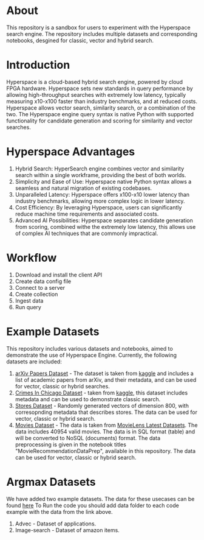 About
=================================
This repository is a sandbox for users to experiment with the Hyperspace search engine. The repository includes multiple datasets and corresponding notebooks, desgined for classic, vector and hybrid search.

Introduction
=================================
Hyperspace is a cloud-based hybrid search engine, powered by cloud FPGA hardware. Hyperspace sets new standards in query performance by allowing high-throughput searches with extremely low latency, typically measuring x10-x100 faster than industry benchmarks, and at reduced costs. 
Hyperspace allows vector search, similarity search, or a combination of the two.
The Hyperspace engine query syntax is native Python with supported functionality for candidate generation and scoring for similarity and vector searches. 

Hyperspace Advantages 
=================================
1. Hybrid Search: HyperSearch engine combines vector and similarity search within a single workframe, providing the best of both worlds. 
2. Simplicity and Ease of Use: Hyperspace  native Python syntax allows a seamless and natural migration of existing codebases.
3. Unparalleled Latency: Hyperspace offers x100-x10 lower latency than industry benchmarks, allowing more complex logic in lower latency.
4. Cost Efficiency: By leveraging Hyperspace, users can significantly reduce machine time requirements and associated costs.
5. Advanced AI Possibilities: Hyperspace separates candidate generation from scoring, combined withe the extremely low latency, this allows use of complex AI techniques that are commonly impractical.

Workflow
=================================
1. Download and install the client API
2. Create data config file
3. Connect to a server
4. Create collection
5. Ingest data
6. Run query

Example Datasets
=================================
This repository includes various datasets and notebooks, aimed to demonstrate  the use of Hyperspace Engine. Currently, the following datasets are included:
1. [arXiv Papers Dataset](https://github.com/hyper-space-io/QuickStart/tree/main/DataSets/arXiv) -  The dataset is taken from [kaggle](https://www.kaggle.com/datasets/Cornell-University/arxiv/) and includes a list of academic papers from arXiv, and their metadata, and can be used for vector, classic or hybrid searches.
2. [Crimes In Chicago Dataset](https://github.com/hyper-space-io/QuickStart/tree/main/DataSets/CrimesInChicago) - taken from [kaggle](https://www.kaggle.com/datasets/chicago/chicago-crime/), this dataset includes metadata and can be used to demonstrate classic search.
3. [Stores Dataset](https://github.com/hyper-space-io/QuickStart/tree/b0dbff8733d5fff64e6b4cfe26bb05720ef40073/DataSets/BinaryVector) - Randomly generated vectors of dimension 800, with corresopnding metadata that describes stores. The data can be used for vector, classic or hybrid search.
4. [Movies Dataset](https://github.com/hyper-space-io/QuickStart/tree/main/DataSets/MovieRecommendation) - The data is taken from [MovieLens Latest Datasets](https://grouplens.org/datasets/movielens/latest/). The data includes 40954 valid movies. The data is in SQL format (table) and will be converted to NoSQL (documents) format. The data preprocessing is given in the notebook titles "MovieRecommendationDataPrep", available in this repository.
The data can be used for vector, classic or hybrid search.

Argmax Datasets
=================================
We have added two example datasets. The data for these usecases can be found [here](https://drive.google.com/drive/folders/1d3WJ9cYpq3q6ZJjVxu4JeRmDvui3dZLi?usp=sharing) To Run the code you should add data folder to each code example with the data from the link above.
1. Advec - Dataset of applications. 
2. Image-search - Dataset of amazon items.  
